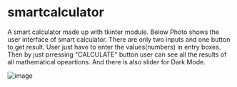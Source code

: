 # smartcalculator
A smart calculator made up with tkinter module.
Below Photo shows the user interface of smart calculator.
There are only two inputs and one button to get result.
User just have to enter the values(numbers) in entry boxes.
Then by just prressing "CALCULATE" button user can see all the results of all mathematical opeartions.
And there is also slider for Dark Mode.


![image](https://user-images.githubusercontent.com/95061742/155878458-cf939858-1960-4652-9bc2-4082815caead.png)

